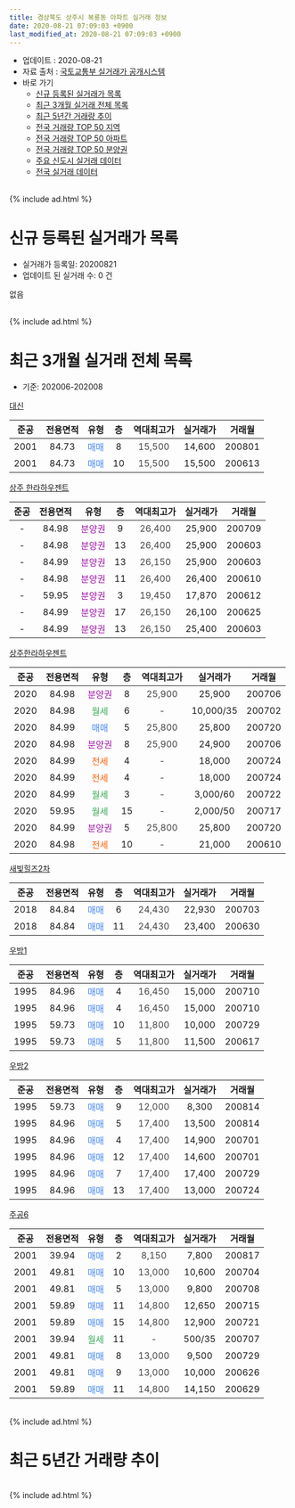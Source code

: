 ```yaml
---
title: 경상북도 상주시 복룡동 아파트 실거래 정보
date: 2020-08-21 07:09:03 +0900
last_modified_at: 2020-08-21 07:09:03 +0900
---
```


* 업데이트 : 2020-08-21
* 자료 출처 : [국토교통부 실거래가 공개시스템](http://rt.molit.go.kr)
* 바로 가기
    * [신규 등록된 실거래가 목록](#신규-등록된-실거래가-목록)
    * [최근 3개월 실거래 전체 목록](#최근-3개월-실거래-전체-목록)
    * [최근 5년간 거래량 추이](#최근-5년간-거래량-추이)
    * [전국 거래량 TOP 50 지역](https://inasie.github.io/apt-trade-info/최근-3개월-전국에서-가장-거래가-많이-발생한-지역)
    * [전국 거래량 TOP 50 아파트](https://inasie.github.io/apt-trade-info/최근-3개월-전국에서-가장-거래가-많이-발생한-아파트)
    * [전국 거래량 TOP 50 분양권](https://inasie.github.io/apt-trade-info/최근-3개월-전국에서-가장-거래가-많이-발생한-분양권)
    * [주요 신도시 실거래 데이터](https://inasie.github.io/apt-trade-info/주요-신도시)
    * [전국 실거래 데이터](https://inasie.github.io/apt-trade-info/전국)
<br>
{% include ad.html %}
<br>

# 신규 등록된 실거래가 목록
* 실거래가 등록일: 20200821
* 업데이트 된 실거래 수: 0 건

없음

<br>
{% include ad.html %}
<br>

# 최근 3개월 실거래 전체 목록
* 기준: 202006-202008


[대신](https://search.naver.com/search.naver?query=%EA%B2%BD%EC%83%81%EB%B6%81%EB%8F%84+%EC%83%81%EC%A3%BC%EC%8B%9C+%EB%B3%B5%EB%A3%A1%EB%8F%99+%EB%8C%80%EC%8B%A0)

|준공|전용면적|유형|층|역대최고가|실거래가|거래월|
|:---:|:---:|:---:|:---:|:---:|:---:|:---:|
|2001|84.73|<span style="color:#4285f3">매매</span>|8|<span style="color:#444444">15,500</span>|14,600|200801|
|2001|84.73|<span style="color:#4285f3">매매</span>|10|<span style="color:#444444">15,500</span>|15,500|200613|

[상주 한라하우젠트](https://search.naver.com/search.naver?query=%EA%B2%BD%EC%83%81%EB%B6%81%EB%8F%84+%EC%83%81%EC%A3%BC%EC%8B%9C+%EB%B3%B5%EB%A3%A1%EB%8F%99+%EC%83%81%EC%A3%BC+%ED%95%9C%EB%9D%BC%ED%95%98%EC%9A%B0%EC%A0%A0%ED%8A%B8)

|준공|전용면적|유형|층|역대최고가|실거래가|거래월|
|:---:|:---:|:---:|:---:|:---:|:---:|:---:|
|-|84.98|<span style="color:#9C11A5">분양권</span>|9|<span style="color:#444444">26,400</span>|25,900|200709|
|-|84.98|<span style="color:#9C11A5">분양권</span>|13|<span style="color:#444444">26,400</span>|25,900|200603|
|-|84.99|<span style="color:#9C11A5">분양권</span>|13|<span style="color:#444444">26,150</span>|25,900|200603|
|-|84.98|<span style="color:#9C11A5">분양권</span>|11|<span style="color:#444444">26,400</span>|26,400|200610|
|-|59.95|<span style="color:#9C11A5">분양권</span>|3|<span style="color:#444444">19,450</span>|17,870|200612|
|-|84.99|<span style="color:#9C11A5">분양권</span>|17|<span style="color:#444444">26,150</span>|26,100|200625|
|-|84.99|<span style="color:#9C11A5">분양권</span>|13|<span style="color:#444444">26,150</span>|25,400|200603|

[상주한라하우젠트](https://search.naver.com/search.naver?query=%EA%B2%BD%EC%83%81%EB%B6%81%EB%8F%84+%EC%83%81%EC%A3%BC%EC%8B%9C+%EB%B3%B5%EB%A3%A1%EB%8F%99+%EC%83%81%EC%A3%BC%ED%95%9C%EB%9D%BC%ED%95%98%EC%9A%B0%EC%A0%A0%ED%8A%B8)

|준공|전용면적|유형|층|역대최고가|실거래가|거래월|
|:---:|:---:|:---:|:---:|:---:|:---:|:---:|
|2020|84.98|<span style="color:#9C11A5">분양권</span>|8|<span style="color:#444444">25,900</span>|25,900|200706|
|2020|84.98|<span style="color:#34a853">월세</span>|6|<span style="color:#444444">-</span>|10,000/35|200702|
|2020|84.99|<span style="color:#4285f3">매매</span>|5|<span style="color:#444444">25,800</span>|25,800|200720|
|2020|84.98|<span style="color:#9C11A5">분양권</span>|8|<span style="color:#444444">25,900</span>|24,900|200706|
|2020|84.99|<span style="color:#ff5a00">전세</span>|4|<span style="color:#444444">-</span>|18,000|200724|
|2020|84.99|<span style="color:#ff5a00">전세</span>|4|<span style="color:#444444">-</span>|18,000|200724|
|2020|84.99|<span style="color:#34a853">월세</span>|3|<span style="color:#444444">-</span>|3,000/60|200722|
|2020|59.95|<span style="color:#34a853">월세</span>|15|<span style="color:#444444">-</span>|2,000/50|200717|
|2020|84.99|<span style="color:#9C11A5">분양권</span>|5|<span style="color:#444444">25,800</span>|25,800|200720|
|2020|84.98|<span style="color:#ff5a00">전세</span>|10|<span style="color:#444444">-</span>|21,000|200610|

[새빛힐즈2차](https://search.naver.com/search.naver?query=%EA%B2%BD%EC%83%81%EB%B6%81%EB%8F%84+%EC%83%81%EC%A3%BC%EC%8B%9C+%EB%B3%B5%EB%A3%A1%EB%8F%99+%EC%83%88%EB%B9%9B%ED%9E%90%EC%A6%882%EC%B0%A8)

|준공|전용면적|유형|층|역대최고가|실거래가|거래월|
|:---:|:---:|:---:|:---:|:---:|:---:|:---:|
|2018|84.84|<span style="color:#4285f3">매매</span>|6|<span style="color:#444444">24,430</span>|22,930|200703|
|2018|84.84|<span style="color:#4285f3">매매</span>|11|<span style="color:#444444">24,430</span>|23,400|200630|

[우방1](https://search.naver.com/search.naver?query=%EA%B2%BD%EC%83%81%EB%B6%81%EB%8F%84+%EC%83%81%EC%A3%BC%EC%8B%9C+%EB%B3%B5%EB%A3%A1%EB%8F%99+%EC%9A%B0%EB%B0%A91)

|준공|전용면적|유형|층|역대최고가|실거래가|거래월|
|:---:|:---:|:---:|:---:|:---:|:---:|:---:|
|1995|84.96|<span style="color:#4285f3">매매</span>|4|<span style="color:#444444">16,450</span>|15,000|200710|
|1995|84.96|<span style="color:#4285f3">매매</span>|4|<span style="color:#444444">16,450</span>|15,000|200710|
|1995|59.73|<span style="color:#4285f3">매매</span>|10|<span style="color:#444444">11,800</span>|10,000|200729|
|1995|59.73|<span style="color:#4285f3">매매</span>|5|<span style="color:#444444">11,800</span>|11,500|200617|

[우방2](https://search.naver.com/search.naver?query=%EA%B2%BD%EC%83%81%EB%B6%81%EB%8F%84+%EC%83%81%EC%A3%BC%EC%8B%9C+%EB%B3%B5%EB%A3%A1%EB%8F%99+%EC%9A%B0%EB%B0%A92)

|준공|전용면적|유형|층|역대최고가|실거래가|거래월|
|:---:|:---:|:---:|:---:|:---:|:---:|:---:|
|1995|59.73|<span style="color:#4285f3">매매</span>|9|<span style="color:#444444">12,000</span>|8,300|200814|
|1995|84.96|<span style="color:#4285f3">매매</span>|5|<span style="color:#444444">17,400</span>|13,500|200814|
|1995|84.96|<span style="color:#4285f3">매매</span>|4|<span style="color:#444444">17,400</span>|14,900|200701|
|1995|84.96|<span style="color:#4285f3">매매</span>|12|<span style="color:#444444">17,400</span>|14,600|200701|
|1995|84.96|<span style="color:#4285f3">매매</span>|7|<span style="color:#444444">17,400</span>|17,400|200729|
|1995|84.96|<span style="color:#4285f3">매매</span>|13|<span style="color:#444444">17,400</span>|13,000|200724|

[주공6](https://search.naver.com/search.naver?query=%EA%B2%BD%EC%83%81%EB%B6%81%EB%8F%84+%EC%83%81%EC%A3%BC%EC%8B%9C+%EB%B3%B5%EB%A3%A1%EB%8F%99+%EC%A3%BC%EA%B3%B56)

|준공|전용면적|유형|층|역대최고가|실거래가|거래월|
|:---:|:---:|:---:|:---:|:---:|:---:|:---:|
|2001|39.94|<span style="color:#4285f3">매매</span>|2|<span style="color:#444444">8,150</span>|7,800|200817|
|2001|49.81|<span style="color:#4285f3">매매</span>|10|<span style="color:#444444">13,000</span>|10,600|200704|
|2001|49.81|<span style="color:#4285f3">매매</span>|5|<span style="color:#444444">13,000</span>|9,800|200708|
|2001|59.89|<span style="color:#4285f3">매매</span>|11|<span style="color:#444444">14,800</span>|12,650|200715|
|2001|59.89|<span style="color:#4285f3">매매</span>|15|<span style="color:#444444">14,800</span>|12,900|200721|
|2001|39.94|<span style="color:#34a853">월세</span>|11|<span style="color:#444444">-</span>|500/35|200707|
|2001|49.81|<span style="color:#4285f3">매매</span>|8|<span style="color:#444444">13,000</span>|9,500|200729|
|2001|49.81|<span style="color:#4285f3">매매</span>|9|<span style="color:#444444">13,000</span>|10,000|200626|
|2001|59.89|<span style="color:#4285f3">매매</span>|11|<span style="color:#444444">14,800</span>|14,150|200629|


<br>
{% include ad.html %}
<br>

# 최근 5년간 거래량 추이


<div style="width:100%;">
    <canvas id="deal_progress" height="200"></canvas>
</div>

<script>
new Chart(document.getElementById("deal_progress"), {
    type: 'line',
    data: {
        labels: ['201508','201509','201510','201511','201512','201601','201602','201603','201604','201605','201606','201607','201608','201609','201610','201611','201612','201701','201702','201703','201704','201705','201706','201707','201708','201709','201710','201711','201712','201801','201802','201803','201804','201805','201806','201807','201808','201809','201810','201811','201812','201901','201902','201903','201904','201905','201906','201907','201908','201909','201910','201911','201912','202001','202002','202003','202004','202005','202006','202007','202008'],
        datasets: [{
            label: '매매',
            pointRadius: 1,
            data: [8, 22, 18, 9, 5, 5, 7, 4, 11, 2, 4, 4, 0, 3, 4, 2, 3, 2, 7, 6, 6, 8, 13, 2, 8, 8, 3, 4, 5, 6, 4, 20, 20, 15, 6, 5, 6, 2, 3, 4, 5, 4, 5, 8, 5, 4, 6, 5, 4, 7, 2, 5, 9, 12, 6, 8, 8, 12, 11, 18, 4],
            borderColor: "rgba(255, 201, 14, 1)",
            backgroundColor: "rgba(255, 201, 14, 0.5)",
            fill: false,
            lineTension: 0
        },{
            label: '전월세',
            pointRadius: 1,
            data: [2, 3, 2, 1, 4, 1, 3, 2, 0, 0, 2, 0, 1, 0, 1, 0, 0, 0, 0, 2, 0, 0, 1, 1, 1, 1, 1, 1, 0, 1, 2, 0, 0, 1, 2, 0, 0, 1, 1, 1, 1, 3, 1, 3, 2, 0, 0, 2, 1, 0, 3, 0, 1, 0, 0, 2, 0, 1, 1, 6, 0],
            borderColor: "rgba(0, 141, 185, 1)",
            backgroundColor: "rgba(0, 141, 185, 0.5)",
            fill: false,
            lineTension: 0
        }
        ]
    },
    options: {
        responsive: true,
        title: {
            display: false
        },
        tooltips: {
            mode: 'index',
            intersect: false
        },
        hover: {
            mode: 'nearest',
            intersect: true
        },
        scales: {
            xAxes: [{
                display: true,
                scaleLabel: {
                    display: true,
                    labelString: '년/월'
                }
            }],
            yAxes: [{
                display: true,
                ticks: {
                    suggestedMin: 0,
                },
                scaleLabel: {
                    display: true,
                    labelString: '실거래 수'
                }
            }]
        }
    }
});

</script>


<br>
{% include ad.html %}
<br>

